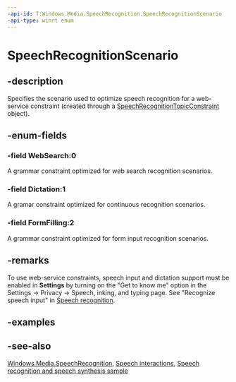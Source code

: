 ```yaml
---
-api-id: T:Windows.Media.SpeechRecognition.SpeechRecognitionScenario
-api-type: winrt enum
---
```


<!-- Enumeration syntax
public enum Windows.Media.SpeechRecognition.SpeechRecognitionScenario : int
-->

# SpeechRecognitionScenario

## -description
Specifies the scenario used to optimize speech recognition for a web-service constraint (created through a [SpeechRecognitionTopicConstraint](speechrecognitiontopicconstraint.md) object).

## -enum-fields
### -field WebSearch:0
A grammar constraint optimized for web search recognition scenarios.

### -field Dictation:1
A gramar constraint optimized for continuous recognition scenarios.

### -field FormFilling:2
A grammar constraint optimized for form input recognition scenarios.

## -remarks
To use web-service constraints, speech input and dictation support must be enabled in **Settings** by turning on the "Get to know me" option in the Settings -> Privacy -> Speech, inking, and typing page. See "Recognize speech input" in [Speech recognition](https://docs.microsoft.com/windows/uwp/input-and-devices/speech-recognition).

## -examples

## -see-also
[Windows.Media.SpeechRecognition](windows_media_speechrecognition.md), [Speech interactions](https://docs.microsoft.com/windows/uwp/input-and-devices/speech-interactions), [Speech recognition and speech synthesis sample](https://github.com/Microsoft/Windows-universal-samples/tree/master/Samples/SpeechRecognitionAndSynthesis)
